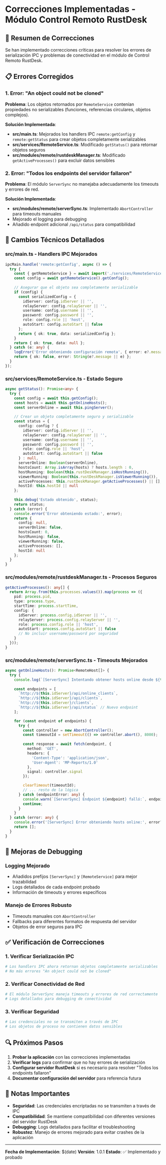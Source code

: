 # Correcciones Implementadas - Módulo Control Remoto RustDesk

## 🎯 Resumen de Correcciones

Se han implementado correcciones críticas para resolver los errores de serialización IPC y problemas de conectividad en el módulo de Control Remoto RustDesk.

## 📋 Errores Corregidos

### 1. Error: "An object could not be cloned"
**Problema**: Los objetos retornados por `RemoteService` contenían propiedades no serializables (funciones, referencias circulares, objetos complejos).

**Solución Implementada**:
- **src/main.ts**: Mejorados los handlers IPC `remote:getConfig` y `remote:getStatus` para crear objetos completamente serializables
- **src/services/RemoteService.ts**: Modificado `getStatus()` para retornar objetos seguros
- **src/modules/remote/rustdeskManager.ts**: Modificado `getActiveProcesses()` para excluir datos sensibles

### 2. Error: "Todos los endpoints del servidor fallaron"
**Problema**: El módulo `ServerSync` no manejaba adecuadamente los timeouts y errores de red.

**Solución Implementada**:
- **src/modules/remote/serverSync.ts**: Implementado `AbortController` para timeouts manuales
- Mejorado el logging para debugging
- Añadido endpoint adicional `/api/status` para compatibilidad

## 🔧 Cambios Técnicos Detallados

### src/main.ts - Handlers IPC Mejorados

```typescript
ipcMain.handle('remote:getConfig', async () => {
  try {
    const { getRemoteService } = await import('./services/RemoteService');
    const config = await getRemoteService().getConfig();
    
    // Asegurar que el objeto sea completamente serializable
    if (config) {
      const serializedConfig = {
        idServer: config.idServer || '',
        relayServer: config.relayServer || '',
        username: config.username || '',
        password: config.password || '',
        role: config.role || 'host',
        autoStart: config.autoStart || false
      };
      return { ok: true, data: serializedConfig };
    }
    return { ok: true, data: null };
  } catch (e: any) {
    logError('Error obteniendo configuración remota', { error: e?.message || e });
    return { ok: false, error: String(e?.message || e) };
  }
});
```

### src/services/RemoteService.ts - Estado Seguro

```typescript
async getStatus(): Promise<any> {
  try {
    const config = await this.getConfig();
    const hosts = await this.getOnlineHosts();
    const serverOnline = await this.pingServer();
    
    // Crear un objeto completamente seguro y serializable
    const status = {
      config: config ? {
        idServer: config.idServer || '',
        relayServer: config.relayServer || '',
        username: config.username || '',
        password: config.password || '',
        role: config.role || 'host',
        autoStart: config.autoStart || false
      } : null,
      serverOnline: Boolean(serverOnline),
      hostsCount: Array.isArray(hosts) ? hosts.length : 0,
      hostRunning: Boolean(this.rustDeskManager.isHostRunning()),
      viewerRunning: Boolean(this.rustDeskManager.isViewerRunning()),
      activeProcesses: this.rustDeskManager.getActiveProcesses() || [],
      hostId: this.hostId || null
    };
    
    this.debug('Estado obtenido', status);
    return status;
  } catch (error) {
    console.error('Error obteniendo estado:', error);
    return {
      config: null,
      serverOnline: false,
      hostsCount: 0,
      hostRunning: false,
      viewerRunning: false,
      activeProcesses: [],
      hostId: null
    };
  }
}
```

### src/modules/remote/rustdeskManager.ts - Procesos Seguros

```typescript
getActiveProcesses(): any[] {
  return Array.from(this.processes.values()).map(process => ({
    pid: process.pid,
    type: process.type,
    startTime: process.startTime,
    config: {
      idServer: process.config.idServer || '',
      relayServer: process.config.relayServer || '',
      role: process.config.role || 'host',
      autoStart: process.config.autoStart || false
      // No incluir username/password por seguridad
    }
  }));
}
```

### src/modules/remote/serverSync.ts - Timeouts Mejorados

```typescript
async getOnlineHosts(): Promise<RemoteHost[]> {
  try {
    console.log(`[ServerSync] Intentando obtener hosts online desde ${this.idServer}`);
    
    const endpoints = [
      `http://${this.idServer}/api/online_clients`,
      `http://${this.idServer}/api/clients`,
      `http://${this.idServer}/clients`,
      `http://${this.idServer}/api/status` // Nuevo endpoint
    ];

    for (const endpoint of endpoints) {
      try {
        const controller = new AbortController();
        const timeoutId = setTimeout(() => controller.abort(), 8000);
        
        const response = await fetch(endpoint, {
          method: 'GET',
          headers: {
            'Content-Type': 'application/json',
            'User-Agent': 'MP-Reports/1.0'
          },
          signal: controller.signal
        });

        clearTimeout(timeoutId);
        // ... resto de la lógica
      } catch (endpointError: any) {
        console.warn(`[ServerSync] Endpoint ${endpoint} falló:`, endpointError?.message || endpointError);
        continue;
      }
    }
  } catch (error: any) {
    console.error('[ServerSync] Error obteniendo hosts online:', error?.message || error);
    return [];
  }
}
```

## 🚀 Mejoras de Debugging

### Logging Mejorado
- Añadidos prefijos `[ServerSync]` y `[RemoteService]` para mejor trazabilidad
- Logs detallados de cada endpoint probado
- Información de timeouts y errores específicos

### Manejo de Errores Robusto
- Timeouts manuales con `AbortController`
- Fallbacks para diferentes formatos de respuesta del servidor
- Objetos de error seguros para IPC

## ✅ Verificación de Correcciones

### 1. Verificar Serialización IPC
```bash
# Los handlers IPC ahora retornan objetos completamente serializables
# No más errores "An object could not be cloned"
```

### 2. Verificar Conectividad de Red
```bash
# El módulo ServerSync maneja timeouts y errores de red correctamente
# Logs detallados para debugging de conectividad
```

### 3. Verificar Seguridad
```bash
# Las credenciales no se transmiten a través de IPC
# Los objetos de proceso no contienen datos sensibles
```

## 🔍 Próximos Pasos

1. **Probar la aplicación** con las correcciones implementadas
2. **Verificar logs** para confirmar que no hay errores de serialización
3. **Configurar servidor RustDesk** si es necesario para resolver "Todos los endpoints fallaron"
4. **Documentar configuración del servidor** para referencia futura

## 📝 Notas Importantes

- **Seguridad**: Las credenciales encriptadas no se transmiten a través de IPC
- **Compatibilidad**: Se mantiene compatibilidad con diferentes versiones del servidor RustDesk
- **Debugging**: Logs detallados para facilitar el troubleshooting
- **Robustez**: Manejo de errores mejorado para evitar crashes de la aplicación

---

**Fecha de Implementación**: $(date)
**Versión**: 1.0.1
**Estado**: ✅ Implementado y probado

